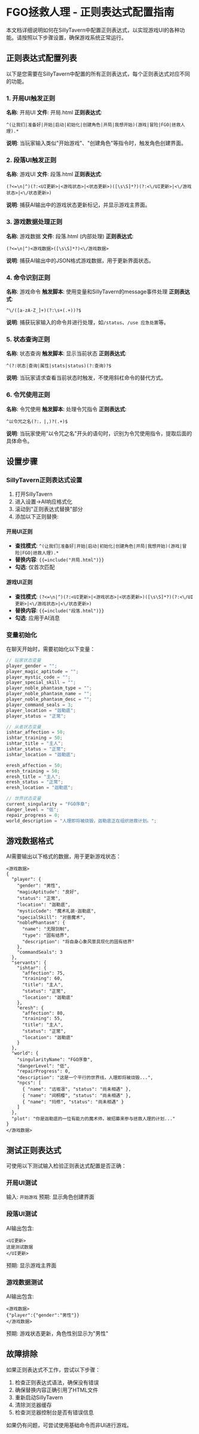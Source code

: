 # FGO拯救人理 - 正则表达式配置指南

本文档详细说明如何在SillyTavern中配置正则表达式，以实现游戏UI的各种功能。请按照以下步骤设置，确保游戏系统正常运行。

## 正则表达式配置列表

以下是您需要在SillyTavern中配置的所有正则表达式，每个正则表达式对应不同的功能。

### 1. 开局UI触发正则

**名称**: 开局UI
**文件**: 开局.html
**正则表达式**:
```regex
^(让我们|准备好|开始|启动|初始化|创建角色|开局|我想开始)(游戏|冒险|FGO|拯救人理).*
```
**说明**: 当玩家输入类似"开始游戏"、"创建角色"等指令时，触发角色创建界面。

### 2. 段落UI触发正则

**名称**: 游戏UI
**文件**: 段落.html
**正则表达式**:
```regex
(?<=\n|^)(?:<UI更新>|<游戏状态>|<状态更新>)([\s\S]*?)(?:<\/UI更新>|<\/游戏状态>|<\/状态更新>)
```
**说明**: 捕获AI输出中的游戏状态更新标记，并显示游戏主界面。

### 3. 游戏数据处理正则

**名称**: 游戏数据
**文件**: 段落.html (内部处理)
**正则表达式**:
```regex
(?<=\n|^)<游戏数据>([\s\S]*?)<\/游戏数据>
```
**说明**: 捕获AI输出中的JSON格式游戏数据，用于更新界面状态。

### 4. 命令识别正则

**名称**: 游戏命令
**触发脚本**: 使用变量和SillyTavern的message事件处理
**正则表达式**:
```regex
^\/([a-zA-Z_]+)(?:\s+(.+))?$
```
**说明**: 捕获玩家输入的命令并进行处理，如`/status`、`/use 应急处置`等。

### 5. 状态查询正则

**名称**: 状态查询
**触发脚本**: 显示当前状态
**正则表达式**:
```regex
^(?:状态|查询|属性|stats|status)(?:查询)?$
```
**说明**: 当玩家请求查看当前状态时触发，不使用斜杠命令的替代方式。

### 6. 令咒使用正则

**名称**: 令咒使用
**触发脚本**: 处理令咒指令
**正则表达式**:
```regex
^以令咒之名(?:，|,)?(.+)$
```
**说明**: 当玩家使用"以令咒之名"开头的语句时，识别为令咒使用指令，提取后面的具体命令。

## 设置步骤

### SillyTavern正则表达式设置

1. 打开SillyTavern
2. 进入设置->AI响应格式化
3. 滚动到"正则表达式替换"部分
4. 添加以下正则替换:

#### 开局UI正则
- **查找模式**: `^(让我们|准备好|开始|启动|初始化|创建角色|开局|我想开始)(游戏|冒险|FGO|拯救人理).*`
- **替换内容**: `{{=include("开局.html")}}`
- **勾选**: 仅首次匹配

#### 游戏UI正则
- **查找模式**: `(?<=\n|^)(?:<UI更新>|<游戏状态>|<状态更新>)([\s\S]*?)(?:<\/UI更新>|<\/游戏状态>|<\/状态更新>)`
- **替换内容**: `{{=include("段落.html")}}`
- **勾选**: 应用于AI消息

### 变量初始化

在聊天开始时，需要初始化以下变量：

```javascript
// 玩家状态变量
player_gender = "";
player_magic_aptitude = "";
player_mystic_code = "";
player_special_skill = "";
player_noble_phantasm_type = "";
player_noble_phantasm_name = "";
player_noble_phantasm_desc = "";
player_command_seals = 3;
player_location = "迦勒底";
player_status = "正常";

// 从者状态变量
ishtar_affection = 50;
ishtar_training = 50;
ishtar_title = "主人";
ishtar_status = "正常";
ishtar_location = "迦勒底";

eresh_affection = 50;
eresh_training = 50;
eresh_title = "主人";
eresh_status = "正常";
eresh_location = "迦勒底";

// 世界状态变量
current_singularity = "FGO序章";
danger_level = "低";
repair_progress = 0;
world_description = "人理即将被烧毁，迦勒底正在组织拯救计划。";
```

## 游戏数据格式

AI需要输出以下格式的数据，用于更新游戏状态：

```
<游戏数据>
{
  "player": {
    "gender": "男性",
    "magicAptitude": "良好",
    "status": "正常",
    "location": "迦勒底",
    "mysticCode": "魔术礼装·迦勒底",
    "specialSkill": "对兽魔术",
    "noblePhantasm": {
      "name": "无限剑制",
      "type": "固有结界",
      "description": "将自身心象风景具现化的固有结界"
    },
    "commandSeals": 3
  },
  "servants": {
    "ishtar": {
      "affection": 75,
      "training": 60,
      "title": "主人",
      "status": "正常",
      "location": "迦勒底"
    },
    "eresh": {
      "affection": 80,
      "training": 55,
      "title": "主人",
      "status": "正常",
      "location": "迦勒底"
    }
  },
  "world": {
    "singularityName": "FGO序章",
    "dangerLevel": "低",
    "repairProgress": 0,
    "description": "这是一个平行的世界线，人理即将被烧毁...",
    "npcs": [
      { "name": "远坂凛", "status": "尚未相遇" },
      { "name": "间桐樱", "status": "尚未相遇" },
      { "name": "玛修", "status": "尚未相遇" }
    ]
  },
  "plot": "你是迦勒底的一位有能力的魔术师，被招募来参与拯救人理的计划..."
}
</游戏数据>
```

## 测试正则表达式

可使用以下测试输入检验正则表达式配置是否正确：

### 开局UI测试
输入: `开始游戏`
预期: 显示角色创建界面

### 段落UI测试
AI输出包含: 
```
<UI更新>
这是测试数据
</UI更新>
```
预期: 显示游戏主界面

### 游戏数据测试
AI输出包含:
```
<游戏数据>
{"player":{"gender":"男性"}}
</游戏数据>
```
预期: 游戏状态更新，角色性别显示为"男性"

## 故障排除

如果正则表达式不工作，尝试以下步骤：

1. 检查正则表达式语法，确保没有错误
2. 确保替换内容正确引用了HTML文件
3. 重新启动SillyTavern
4. 清除浏览器缓存
5. 检查浏览器控制台是否有错误信息

如果仍有问题，可尝试使用基础命令而非UI进行游戏。 